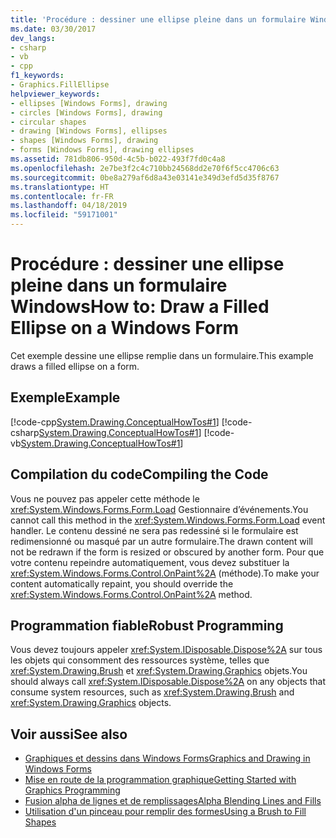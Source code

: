 ```yaml
---
title: 'Procédure : dessiner une ellipse pleine dans un formulaire Windows'
ms.date: 03/30/2017
dev_langs:
- csharp
- vb
- cpp
f1_keywords:
- Graphics.FillEllipse
helpviewer_keywords:
- ellipses [Windows Forms], drawing
- circles [Windows Forms], drawing
- circular shapes
- drawing [Windows Forms], ellipses
- shapes [Windows Forms], drawing
- forms [Windows Forms], drawing ellipses
ms.assetid: 781db806-950d-4c5b-b022-493f7fd0c4a8
ms.openlocfilehash: 2e7be3f2c4c710bb24568dd2e70f6f5cc4706c63
ms.sourcegitcommit: 0be8a279af6d8a43e03141e349d3efd5d35f8767
ms.translationtype: HT
ms.contentlocale: fr-FR
ms.lasthandoff: 04/18/2019
ms.locfileid: "59171001"
---
```

# <a name="how-to-draw-a-filled-ellipse-on-a-windows-form"></a><span data-ttu-id="e2ff3-102">Procédure : dessiner une ellipse pleine dans un formulaire Windows</span><span class="sxs-lookup"><span data-stu-id="e2ff3-102">How to: Draw a Filled Ellipse on a Windows Form</span></span>
<span data-ttu-id="e2ff3-103">Cet exemple dessine une ellipse remplie dans un formulaire.</span><span class="sxs-lookup"><span data-stu-id="e2ff3-103">This example draws a filled ellipse on a form.</span></span>  
  
## <a name="example"></a><span data-ttu-id="e2ff3-104">Exemple</span><span class="sxs-lookup"><span data-stu-id="e2ff3-104">Example</span></span>  
 [!code-cpp[System.Drawing.ConceptualHowTos#1](~/samples/snippets/cpp/VS_Snippets_Winforms/System.Drawing.ConceptualHowTos/cpp/form1.cpp#1)]
 [!code-csharp[System.Drawing.ConceptualHowTos#1](~/samples/snippets/csharp/VS_Snippets_Winforms/System.Drawing.ConceptualHowTos/CS/form1.cs#1)]
 [!code-vb[System.Drawing.ConceptualHowTos#1](~/samples/snippets/visualbasic/VS_Snippets_Winforms/System.Drawing.ConceptualHowTos/VB/form1.vb#1)]  
  
## <a name="compiling-the-code"></a><span data-ttu-id="e2ff3-105">Compilation du code</span><span class="sxs-lookup"><span data-stu-id="e2ff3-105">Compiling the Code</span></span>  
 <span data-ttu-id="e2ff3-106">Vous ne pouvez pas appeler cette méthode le <xref:System.Windows.Forms.Form.Load> Gestionnaire d’événements.</span><span class="sxs-lookup"><span data-stu-id="e2ff3-106">You cannot call this method in the <xref:System.Windows.Forms.Form.Load> event handler.</span></span> <span data-ttu-id="e2ff3-107">Le contenu dessiné ne sera pas redessiné si le formulaire est redimensionné ou masqué par un autre formulaire.</span><span class="sxs-lookup"><span data-stu-id="e2ff3-107">The drawn content will not be redrawn if the form is resized or obscured by another form.</span></span> <span data-ttu-id="e2ff3-108">Pour que votre contenu repeindre automatiquement, vous devez substituer la <xref:System.Windows.Forms.Control.OnPaint%2A> (méthode).</span><span class="sxs-lookup"><span data-stu-id="e2ff3-108">To make your content automatically repaint, you should override the <xref:System.Windows.Forms.Control.OnPaint%2A> method.</span></span>  
  
## <a name="robust-programming"></a><span data-ttu-id="e2ff3-109">Programmation fiable</span><span class="sxs-lookup"><span data-stu-id="e2ff3-109">Robust Programming</span></span>  
 <span data-ttu-id="e2ff3-110">Vous devez toujours appeler <xref:System.IDisposable.Dispose%2A> sur tous les objets qui consomment des ressources système, telles que <xref:System.Drawing.Brush> et <xref:System.Drawing.Graphics> objets.</span><span class="sxs-lookup"><span data-stu-id="e2ff3-110">You should always call <xref:System.IDisposable.Dispose%2A> on any objects that consume system resources, such as <xref:System.Drawing.Brush> and <xref:System.Drawing.Graphics> objects.</span></span>  
  
## <a name="see-also"></a><span data-ttu-id="e2ff3-111">Voir aussi</span><span class="sxs-lookup"><span data-stu-id="e2ff3-111">See also</span></span>

- [<span data-ttu-id="e2ff3-112">Graphiques et dessins dans Windows Forms</span><span class="sxs-lookup"><span data-stu-id="e2ff3-112">Graphics and Drawing in Windows Forms</span></span>](graphics-and-drawing-in-windows-forms.md)
- [<span data-ttu-id="e2ff3-113">Mise en route de la programmation graphique</span><span class="sxs-lookup"><span data-stu-id="e2ff3-113">Getting Started with Graphics Programming</span></span>](getting-started-with-graphics-programming.md)
- [<span data-ttu-id="e2ff3-114">Fusion alpha de lignes et de remplissages</span><span class="sxs-lookup"><span data-stu-id="e2ff3-114">Alpha Blending Lines and Fills</span></span>](alpha-blending-lines-and-fills.md)
- [<span data-ttu-id="e2ff3-115">Utilisation d'un pinceau pour remplir des formes</span><span class="sxs-lookup"><span data-stu-id="e2ff3-115">Using a Brush to Fill Shapes</span></span>](using-a-brush-to-fill-shapes.md)
